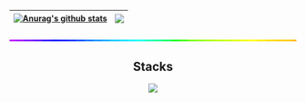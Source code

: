 | <a href="https://github.com/anuraghazra/github-readme-stats"><img align="center" src="https://github-readme-stats.vercel.app/api?username=easytopy&show_icons=true&include_all_commits=true&theme=buefy&hide_border=true" alt="Anurag's github stats" /></a> | <a href="https://github.com/anuraghazra/github-readme-stats"><img align="center" src="https://github-readme-stats.vercel.app/api/top-langs/?username=easytopy&layout=compact&theme=blue_navy&hide_border=true" /></a> |
| ------------- | ------------- |

<img style="width:100%;height:3px;" src="./bar.gif" />

<h2 align="center">Stacks </h2>
<p align="center">
  <a href="https://skillicons.dev">
    <img src="https://skillicons.dev/icons?i=discord,bots,github,py,js,html,lua,selenium,vscode,apple,windows" />
  </a>
</p>
